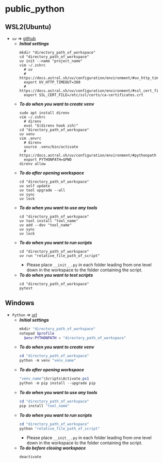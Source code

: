 # public_python
## WSL2(Ubuntu)
  * `uv` => [github](https://github.com/astral-sh/uv)
    * ***Initial settings***
      ```Shell
      mkdir "directory_path_of_workspace"
      cd "directory_path_of_workspace"
      uv init --name "project_name"
      vim ~/.zshrc
        # uv
        # https://docs.astral.sh/uv/configuration/environment/#uv_http_timeout
        export UV_HTTP_TIMEOUT=300
        # https://docs.astral.sh/uv/configuration/environment/#ssl_cert_file
        export SSL_CERT_FILE=/etc/ssl/certs/ca-certificates.crt
      ```
    * ***To do when you want to create venv***
      ```Shell
      sudo apt install direnv
      vim ~/.zshrc
        # direnv
        eval "$(direnv hook zsh)"
      cd "directory_path_of_workspace"
      uv venv
      vim .envrc
        # direnv
        source .venv/bin/activate
        # https://docs.astral.sh/uv/configuration/environment/#pythonpath
        export PYTHONPATH=$PWD
      direnv allow
      ```
    * ***To do after opening workspace***
      ```Shell
      cd "directory_path_of_workspace"
      uv self update
      uv tool upgrade --all
      uv sync
      uv lock
      ```
    * ***To do when you want to use any tools***
      ```Shell
      cd "directory_path_of_workspace"
      uv tool install "tool_name"
      uv add --dev "tool_name"
      uv sync
      uv lock
      ```
    * ***To do when you want to run scripts***
      ```Shell
      cd "directory_path_of_workspace"
      uv run "relative_file_path_of_script"
      ```
      * Please place `__init__.py` in each folder leading from one level down in the workspace to the folder containing the script.
    * ***To do when you want to test scripts***
      ```Shell
      cd "directory_path_of_workspace"
      pytest
      ```
## Windows
  * `Python` => [url](https://www.python.org/)
    * ***Initial settings***
      ```PowerShell
      mkdir "directory_path_of_workspace"
      notepad $profile
        $env:PYTHONPATH = "directory_path_of_workspace"
      ```
    * ***To do when you want to create venv***
      ```PowerShell
      cd "directory_path_of_workspace"
      python -m venv "venv_name"
      ```
    * ***To do after opening workspace***
      ```PowerShell
      "venv_name"\Scripts\Activate.ps1
      python -m pip install --upgrade pip
      ```
    * ***To do when you want to use any tools***
      ```PowerShell
      cd "directory_path_of_workspace"
      pip install "tool_name"
      ```
    * ***To do when you want to run scripts***
      ```PowerShell
      cd "directory_path_of_workspace"
      python "relative_file_path_of_script"
      ```
      * Please place `__init__.py` in each folder leading from one level down in the workspace to the folder containing the script.
    * ***To do before closing workspace***
      ```PowerShell
      deactivate
      ```

